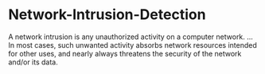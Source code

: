 # Network-Intrusion-Detection
 A network intrusion is any unauthorized activity on a computer network. ... In most cases, such unwanted activity absorbs network resources intended for other uses, and nearly always threatens the security of the network and/or its data.
